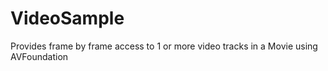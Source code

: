 # VideoSample
Provides frame by frame access to 1 or more video tracks in a Movie using AVFoundation
